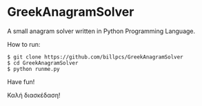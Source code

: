 GreekAnagramSolver
==================

A small anagram solver written in Python Programming Language.

How to run:

```
$ git clone https://github.com/billpcs/GreekAnagramSolver
$ cd GreekAnagramSolver
$ python runme.py
```

Have fun!

Καλή διασκέδαση! 

